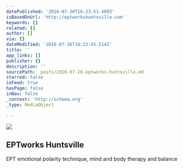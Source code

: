 ```yaml
---
datePublished: '2016-07-26T16:23:51.489Z'
isBasedOnUrl: 'http://eptworkshuntsville.com'
keywords: []
related: []
author: []
via: {}
dateModified: '2016-07-26T16:23:45.514Z'
title: ''
app_links: []
publisher: {}
description: ''
sourcePath: _posts/2016-07-26-eptworks-huntsville.md
starred: false
inFeed: true
hasPage: false
inNav: false
_context: 'http://schema.org'
_type: MediaObject

---
```

![](https://the-grid-user-content.s3-us-west-2.amazonaws.com/677e54aa-44ec-41d4-994a-5d354a1e5b36.jpg)

<article style=""><h1>EPTworks Huntsville</h1><p>EPT emotional polarity technique, mind and body therapy and balance</p></article>